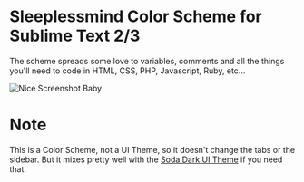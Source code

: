 # Sleeplessmind Color Scheme for Sublime Text 2/3

The scheme spreads some love to variables, comments and all the things you'll need to code in HTML, CSS, PHP, Javascript, Ruby, etc...

![Nice Screenshot Baby](https://raw.github.com/godbout/sleeplessmind-color-scheme/readme/screenshots/sleeplessmind.png "Do you like it?")
# Note 
This is a Color Scheme, not a UI Theme, so it doesn't change the tabs or the sidebar. But it mixes pretty well with the [Soda Dark UI Theme](http://buymeasoda.github.com/soda-theme/) if you need that.